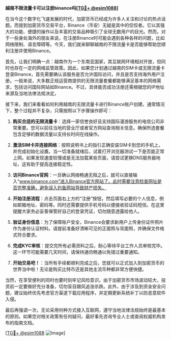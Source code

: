 **越南不限流量卡可以注册binance吗[[TG💪+ @esim1088](https://t.me/s/esim1088)]**

在当今这个数字化飞速发展的时代，加密货币已经成为许多人关注和讨论的热点话题。而提到加密货币交易平台，Binance（币安）无疑是其中的佼佼者。它以其强大的功能、便捷的操作以及丰富的交易品种吸引了全球无数用户的目光。然而，对于一些身处海外的朋友来说，在注册Binance时可能会遇到各种各样的问题，比如网络限制、语言障碍等。今天，我们就来聊聊越南的不限流量卡是否能够帮助您顺利注册并使用Binance。

首先，让我们明确一点：越南作为一个东南亚国家，其互联网环境相对开放，但同时也存在一定的网络监管政策。因此，如果您计划通过越南的SIM卡或无限流量卡登录Binance，首先需要确认该服务是否允许国际访问，并且是否支持海外用户注册。一般来说，大多数正规运营商提供的无限流量套餐都能够满足基本的网络需求，包括访问国际网站如Binance。不过，具体能否成功注册还需根据您的IP地址来源及当地法律法规决定。

接下来，我们来看看如何利用越南的无限流量卡进行Binance账户创建。通常情况下，整个过程并不复杂，只需按照以下步骤操作即可：

1. **购买合适的无限流量卡**：选择一家信誉良好且支持国际漫游服务的电信公司非常重要。您可以前往当地的营业厅或者官方网站查询相关信息。确保所选套餐包含足够的数据流量以支持长时间在线操作。

2. **激活SIM卡并连接网络**：按照说明书上的指引正确安装SIM卡到您的手机上，并完成初始化设置。当一切准备就绪后，试着打开浏览器测试一下是否能正常上网。如果发现速度较慢或是无法加载某些页面，请尝试更换DNS服务器地址，这有助于提高连接稳定性。

3. **访问Binance官网**：一旦确认网络畅通无阻之后，就可以直接输入“www.binance.com”进入Binance官方网站了。此时需要注意检查网址是否完整准确，避免误入钓鱼网站导致财产损失。

4. **开始注册流程**：点击页面右上方的“注册”按钮，然后填写必要的个人信息，例如邮箱地址、密码等。同时还需要提供手机号码以便接收验证码短信。在这里提醒大家务必妥善保管好自己的登录凭证，切勿随意透露给他人。

5. **验证身份信息**：为了保障账户安全，Binance会要求新用户上传身份证件照片作为身份认证材料。请提前准备好清晰可见的正面照与背面照，并确保文件格式符合要求。

6. **完成KYC审核**：提交完所有必需资料之后，耐心等待平台工作人员审核完毕。这一环节可能需要几天时间，请保持通讯畅通以免错过重要通知。

7. **开始交易吧！**：当所有手续都顺利完成之后，您就可以正式加入到加密货币的世界当中啦！无论是购买比特币还是其他主流币种都非常方便快捷。

当然，在享受便利的同时也要时刻牢记风险意识。由于加密货币市场波动较大，投资前一定要做好充分准备，切勿盲目跟风追涨杀跌。此外，由于涉及到资金安全问题，建议始终优先考虑官方渠道下载应用程序，并定期更新系统补丁以防恶意软件入侵。

最后再强调一次，无论采用何种方式接入互联网，遵守当地法律法规始终是最基本的原则。如果您对相关政策有任何疑问，最好事先咨询专业人士或查阅权威机构发布的指南文档。

[[TG💪+ @esim1088](https://t.me/s/esim1088) ![Image](https://i.postimg.cc/4NQfJmqS/Snipaste-2025-05-13-00-14-12.png)]